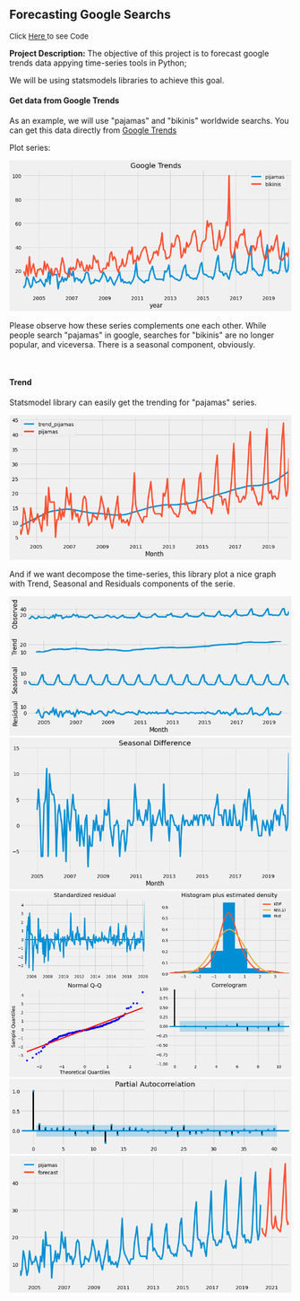 ## Forecasting Google Searchs 

<p style="font-size:13px">Click <a href="https://github.com/andjimbon/Time-Series-Analysis-and-Forecasting/blob/master/Google_Trends_Time_Series_Analysis_SARIMAX.ipynb">Here </a>to see Code</p>

**Project Description:** The objective of this project is to forecast google trends data appying time-series tools in Python;

We will be using statsmodels libraries to achieve this goal.

#### Get data from Google Trends

As an example, we will use "pajamas" and "bikinis" worldwide searchs. You can get this data directly from [Google Trends](https://trends.google.com/trends/?geo=US)

Plot series:

<img src="images/trends.png?raw=true"/>

Please observe how these series complements one each other. While people search "pajamas" in google, searches for "bikinis" are no longer popular, and viceversa. There is a seasonal component, obviously.

<p>&nbsp;</p>

#### Trend

Statsmodel library can easily get the trending for "pajamas" series. 

<img src="images/trend2.png?raw=true"/>

And if we want decompose the time-series, this library plot a nice graph with Trend, Seasonal and Residuals components of the serie.

<img src="images/decomposition.png?raw=true"/>

<img src="images/first_diff.png?raw=true"/>

<img src="images/portada.png?raw=true"/>


<img src="images/autocorr.png?raw=true"/>

<img src="images/forecast.png?raw=true"/>


